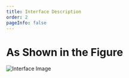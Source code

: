 ```yaml
---
title: Interface Description
order: 2
pageInfo: false
---
```


# As Shown in the Figure
![Interface Image](/image/401.jpg)